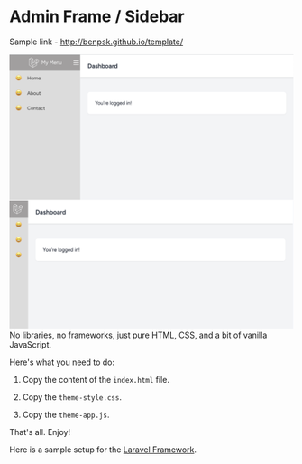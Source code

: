 # Admin Frame / Sidebar
Sample link - http://benpsk.github.io/template/

![image info](./support/00.png)
![image info](./support/01.png)
No libraries, no frameworks, just pure HTML, CSS, and a bit of vanilla JavaScript.

Here's what you need to do:

1. Copy the content of the `index.html` file.

2. Copy the `theme-style.css`.

3. Copy the `theme-app.js`.

That's all. Enjoy!

Here is a sample setup for the [Laravel Framework](https://github.com/benpsk/template/tree/laravel).